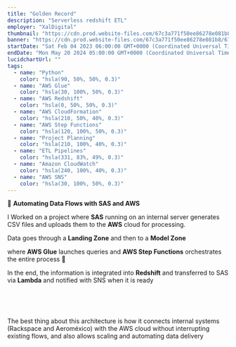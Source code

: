 ```yaml
---
title: "Golden Record"
description: "Serverless redshift ETL"
employer: "XalDigital"
thumbnail: "https://cdn.prod.website-files.com/67c3a771f50ee86278e081b8/67cbf293dbee0c171ba3e2cf_67cbde6602d17199fe025917_black%2520belt%2520badge.png"
banner: "https://cdn.prod.website-files.com/67c3a771f50ee86278e081b8/67cbe41e022e968fe92ed459_67cbdfe83b32df846e2a44a4_photo-1732320935426-395f3c1d38be.jpeg"
startDate: "Sat Feb 04 2023 06:00:00 GMT+0000 (Coordinated Universal Time)"
endDate: "Mon May 20 2024 05:00:00 GMT+0000 (Coordinated Universal Time)"
lucidchartUrl: ""
tags:
  - name: "Python"
    color: "hsla(90, 50%, 50%, 0.3)"
  - name: "AWS Glue"
    color: "hsla(30, 100%, 50%, 0.3)"
  - name: "AWS Redshift"
    color: "hsla(0, 50%, 50%, 0.3)"
  - name: "AWS CloudFormation"
    color: "hsla(210, 50%, 40%, 0.3)"
  - name: "AWS Step Functions"
    color: "hsla(120, 100%, 50%, 0.3)"
  - name: "Project Planning"
    color: "hsla(210, 100%, 40%, 0.3)"
  - name: "ETL Pipelines"
    color: "hsla(331, 83%, 49%, 0.3)"
  - name: "Amazon CloudWatch"
    color: "hsla(240, 100%, 40%, 0.3)"
  - name: "AWS SNS"
    color: "hsla(30, 100%, 50%, 0.3)"
---
```


🚀 **Automating Data Flows with SAS and AWS**

I Worked on a project where **SAS** running on an internal server generates CSV files and uploads them to the **AWS** cloud for processing.

Data goes through a **Landing Zone** and then to a **Model Zone**

where **AWS Glue** launches queries and **AWS Step Functions** orchestrates the entire process 🔄

In the end, the information is integrated into **Redshift** and transferred to SAS via **Lambda** and notified with SNS when it is ready

‍

‍

The best thing about this architecture is how it connects internal systems (Rackspace and Aeroméxico) with the AWS cloud without interrupting existing flows, and also allows scaling and automating data delivery
